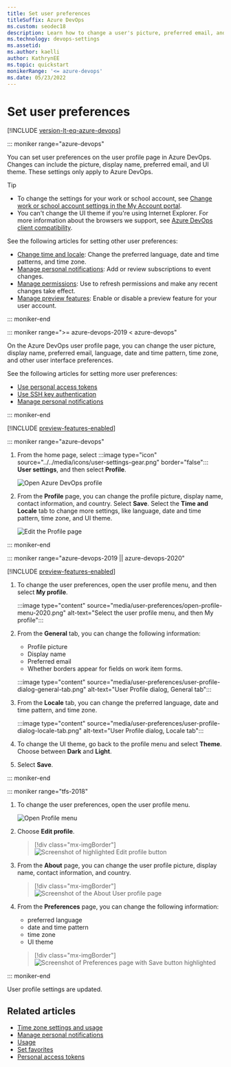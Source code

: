 ```yaml
---
title: Set user preferences 
titleSuffix: Azure DevOps
ms.custom: seodec18
description: Learn how to change a user's picture, preferred email, and other user preferences from the user's Azure DevOps profile.
ms.technology: devops-settings
ms.assetid: 
ms.author: kaelli
author: KathrynEE
ms.topic: quickstart
monikerRange: '<= azure-devops'
ms.date: 05/23/2022
---
```


# Set user preferences

[!INCLUDE [version-lt-eq-azure-devops](../../includes/version-lt-eq-azure-devops.md)]

::: moniker range="azure-devops"

You can set user preferences on the user profile page in Azure DevOps. Changes can include the picture, display name, preferred email, and UI theme. These settings only apply to Azure DevOps.

> [!TIP]
> - To change the settings for your work or school account, see [Change work or school account settings in the My Account portal](https://support.microsoft.com/account-billing/change-work-or-school-account-settings-in-the-my-account-portal-e50bfccb-58e9-4d42-939c-a60cb6d56ced).
> - You can't change the UI theme if you're using Internet Explorer. For more information about the browsers we support, see [Azure DevOps client compatibility](/azure/devops/server/compatibility?view=azure-devops&preserve-view=true).

See the following articles for setting other user preferences:

- [Change time and locale](../accounts/change-time-zone.md#change-user-profile-time-zone): Change the preferred language, date and time patterns, and time zone. 
- [Manage personal notifications](../../notifications/manage-your-personal-notifications.md): Add or review subscriptions to event changes. 
- [Manage permissions](../security/about-permissions.md): Use to refresh permissions and make any recent changes take effect.
- [Manage preview features](../../project/navigation/preview-features.md): Enable or disable a preview feature for your user account.

::: moniker-end

::: moniker range=">= azure-devops-2019 < azure-devops"

On the Azure DevOps user profile page, you can change the user picture, display name, preferred email, language, date and time pattern, time zone, and other user interface preferences. 

See the following articles for setting more user preferences:

- [Use personal access tokens](../accounts/use-personal-access-tokens-to-authenticate.md) 
- [Use SSH key authentication](../../repos/git/use-ssh-keys-to-authenticate.md) 
- [Manage personal notifications](../../notifications/manage-your-personal-notifications.md)  

::: moniker-end

[!INCLUDE [preview-features-enabled](../../includes/preview-features-enabled-new-account.md)]

::: moniker range="azure-devops"

1. From the home page, select :::image type="icon" source="../../media/icons/user-settings-gear.png" border="false"::: **User settings**, and then select **Profile**.

   ![Open Azure DevOps profile](../../media/open-user-settings-profile-preview.png)

2. From the **Profile** page, you can change the profile picture, display name, contact information, and country. Select **Save**. Select the **Time and Locale** tab to change more settings, like language, date and time pattern, time zone, and UI theme.

   ![Edit the Profile page](media/edit-about-page-preview.png)


::: moniker-end



::: moniker range="azure-devops-2019 || azure-devops-2020"

[!INCLUDE [preview-features-enabled](../../includes/preview-features-enabled-new-account.md)]

1. To change the user preferences, open the user profile menu, and then select **My profile**.

	:::image type="content" source="media/user-preferences/open-profile-menu-2020.png" alt-text="Select the user profile menu, and then My profile":::

2. From the **General** tab, you can change the following information:
   - Profile picture
   - Display name
   - Preferred email 
   - Whether borders appear for fields on work item forms.

	:::image type="content" source="media/user-preferences/user-profile-dialog-general-tab.png" alt-text="User Profile dialog, General tab":::

3. From the **Locale** tab, you can change the preferred language, date and time pattern, and time zone. 

	:::image type="content" source="media/user-preferences/user-profile-dialog-locale-tab.png" alt-text="User Profile dialog, Locale tab":::

4. To change the UI theme, go back to the profile menu and select **Theme**. Choose between **Dark** and **Light**.
5. Select **Save**.


::: moniker-end

::: moniker range="tfs-2018" 

1. To change the user preferences, open the user profile menu.

	![Open Profile menu](../../media/settings/open-profile-tfs-2017.png)

2. Choose **Edit profile**. 

	> [!div class="mx-imgBorder"]  
	> ![Screenshot of highlighted Edit profile button ](../../media/settings/profile-jamal-h.png)

3. From the **About** page, you can change the user profile picture, display name, contact information, and country. 

	> [!div class="mx-imgBorder"]  
	> ![Screenshot of the About User profile page](../../media/settings/edit-profile-about-dialog.png)

4. From the **Preferences** page, you can change the following information:
    - preferred language
    - date and time pattern
    - time zone
    - UI theme

	> [!div class="mx-imgBorder"]  
	> ![Screenshot of Preferences page with Save button highlighted](../../media/settings/edit-profile-preferences-dialog.png)

::: moniker-end

User profile settings are updated.

## Related articles

- [Time zone settings and usage](../settings/timezone-settings-usage.md)
- [Manage personal notifications](../../notifications/manage-your-personal-notifications.md)  
- [Usage](../../integrate/concepts/rate-limits.md)  
- [Set favorites](../../notifications/manage-your-personal-notifications.md)  
- [Personal access tokens](../accounts/use-personal-access-tokens-to-authenticate.md)

